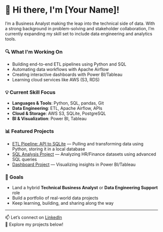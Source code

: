# 👋 Hi there, I'm [Your Name]!

I’m a Business Analyst making the leap into the technical side of data. With a strong background in problem-solving and stakeholder collaboration, I’m currently expanding my skill set to include data engineering and analytics tools.

### 🔍 What I'm Working On
- Building end-to-end ETL pipelines using Python and SQL
- Automating data workflows with Apache Airflow
- Creating interactive dashboards with Power BI/Tableau
- Learning cloud services like AWS (S3, RDS)

### 💡 Current Skill Focus
- **Languages & Tools**: Python, SQL, pandas, Git
- **Data Engineering**: ETL, Apache Airflow, APIs
- **Cloud & Storage**: AWS S3, SQLite, PostgreSQL
- **BI & Visualization**: Power BI, Tableau

### 📊 Featured Projects
- [ETL Pipeline: API to SQLite](#) — Pulling and transforming data using Python, storing it in a local database
- [SQL Analysis Project](#) — Analyzing HR/Finance datasets using advanced SQL queries
- [Dashboard Project](#) — Visualizing insights in Power BI/Tableau

### 🎯 Goals
- Land a hybrid **Technical Business Analyst** or **Data Engineering Support** role
- Build a portfolio of real-world data projects
- Keep learning, building, and sharing along the way

---

📫 Let’s connect on [LinkedIn](www.linkedin.com/in/aishwaryadixit27)  
🔗 Explore my projects below!
